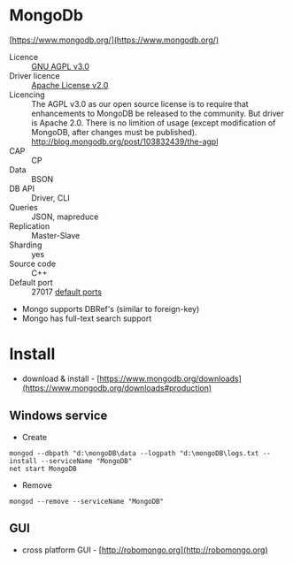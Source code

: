 # MongoDb
[https://www.mongodb.org/](https://www.mongodb.org/)

<dl>
    <dt>Licence</dt>
    <dd><a href="http://www.gnu.org/licenses/agpl-3.0.html">GNU AGPL v3.0</a></dd>
    <dt>Driver licence</dt>
    <dd><a href="http://www.apache.org/licenses/LICENSE-2.0">Apache License v2.0</a></dd>
    <dt>Licencing</dt>
    <dd>The AGPL v3.0 as our open source license is to require that enhancements to MongoDB be released to the community. But driver is Apache 2.0. There is no limition of usage (except modification of MongoDB, after changes must be published). <a href="http://blog.mongodb.org/post/103832439/the-agpl">http://blog.mongodb.org/post/103832439/the-agpl</a></dd>
    <dt>CAP<dt>
    <dd>CP</dd>
    <dt>Data</dt>
    <dd>BSON</dd>
    <dt>DB API</dt>
    <dd>Driver, CLI</dd>
    <dt>Queries<dt>
    <dd>JSON, mapreduce</dd>
    <dt>Replication</dt>
    <dd>Master-Slave</dd>
    <dt>Sharding</dt>
    <dd>yes</dd>
    <dt>Source code</dt>
    <dd>C++</dd>
    <dt>Default port</dt>
    <dd>27017 <a href="https://docs.mongodb.org/manual/reference/default-mongodb-port/">default ports</a></dd>
</dl>

* Mongo supports DBRef's (similar to foreign-key)
* Mongo has full-text search support

# Install

* download & install - [https://www.mongodb.org/downloads](https://www.mongodb.org/downloads#production)

## Windows service
* Create
```
mongod --dbpath "d:\mongoDB\data --logpath "d:\mongoDB\logs.txt --install --serviceName "MongoDB"
net start MongoDB
```
* Remove
```
mongod --remove --serviceName "MongoDB"
```

## GUI

* cross platform GUI - [http://robomongo.org](http://robomongo.org)
